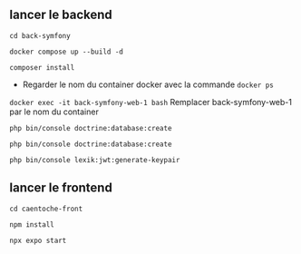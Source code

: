 ## lancer le backend

```cd back-symfony```

```docker compose up --build -d```

```composer install```

 - Regarder le nom du container docker avec la commande ```docker ps```

```docker exec -it back-symfony-web-1 bash``` Remplacer back-symfony-web-1 par le nom du container

```php bin/console doctrine:database:create```

```php bin/console doctrine:database:create```
```
php bin/console lexik:jwt:generate-keypair
```
## lancer le frontend

```cd caentoche-front```

```npm install```

```npx expo start```